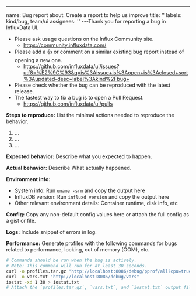 ---

name: Bug report
about: Create a report to help us improve
title: ''
labels: kind/bug, team/ui
assignees: ''
---Thank you for reporting a bug in InfluxData UI.

- Please ask usage questions on the Influx Community site.
  - https://community.influxdata.com/
- Please add a :+1: or comment on a similar existing bug report instead of opening a new one.
  - https://github.com/influxdata/ui/issues?utf8=%E2%9C%93&q=is%3Aissue+is%3Aopen+is%3Aclosed+sort%3Aupdated-desc+label%3Akind%2Fbug+
- Please check whether the bug can be reproduced with the latest release.
- The fastest way to fix a bug is to open a Pull Request.
  - https://github.com/influxdata/ui/pulls

**Steps to reproduce:**
List the minimal actions needed to reproduce the behavior.

1. ...
2. ...
3. ...

**Expected behavior:**
Describe what you expected to happen.

**Actual behavior:**
Describe What actually happened.

**Environment info:**

- System info: Run `uname -srm` and copy the output here
- InfluxDB version: Run `influxd version` and copy the output here
- Other relevant environment details: Container runtime, disk info, etc

**Config:**
Copy any non-default config values here or attach the full config as a gist or file.

<!-- The following sections are only required if relevant. -->

**Logs:**
Include snippet of errors in log.

**Performance:**
Generate profiles with the following commands for bugs related to performance, locking, out of memory (OOM), etc.

```sh
# Commands should be run when the bug is actively.
# Note: This command will run for at least 30 seconds.
curl -o profiles.tar.gz "http://localhost:8086/debug/pprof/all?cpu=true"
curl -o vars.txt "http://localhost:8086/debug/vars"
iostat -xd 1 30 > iostat.txt
# Attach the `profiles.tar.gz`, `vars.txt`, and `iostat.txt` output files.
```
